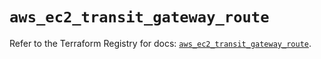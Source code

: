 # `aws_ec2_transit_gateway_route`

Refer to the Terraform Registry for docs: [`aws_ec2_transit_gateway_route`](https://registry.terraform.io/providers/hashicorp/aws/6.13.0/docs/resources/ec2_transit_gateway_route).
